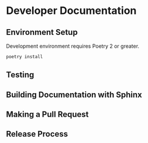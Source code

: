 # Developer Documentation

## Environment Setup

Development environment requires Poetry 2 or greater. 

```bash
poetry install
```

## Testing

## Building Documentation with Sphinx

## Making a Pull Request

## Release Process
